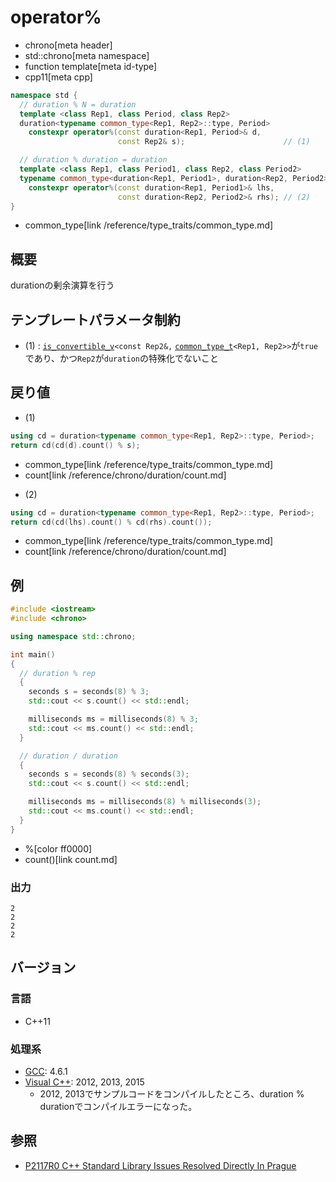 # operator%
* chrono[meta header]
* std::chrono[meta namespace]
* function template[meta id-type]
* cpp11[meta cpp]

```cpp
namespace std {
  // duration % N = duration
  template <class Rep1, class Period, class Rep2>
  duration<typename common_type<Rep1, Rep2>::type, Period>
    constexpr operator%(const duration<Rep1, Period>& d,
                        const Rep2& s);                      // (1)

  // duration % duration = duration
  template <class Rep1, class Period1, class Rep2, class Period2>
  typename common_type<duration<Rep1, Period1>, duration<Rep2, Period2>>::type
    constexpr operator%(const duration<Rep1, Period1>& lhs,
                        const duration<Rep2, Period2>& rhs); // (2)
}
```
* common_type[link /reference/type_traits/common_type.md]

## 概要
durationの剰余演算を行う


## テンプレートパラメータ制約
- (1) : [`is_convertible_v`](/reference/type_traits/is_convertible.md)`<const Rep2&,` [`common_type_t`](/reference/type_traits/common_type.md)`<Rep1, Rep2>>`が`true`であり、かつ`Rep2`が`duration`の特殊化でないこと


## 戻り値
- (1)

```cpp
using cd = duration<typename common_type<Rep1, Rep2>::type, Period>;
return cd(cd(d).count() % s);
```
* common_type[link /reference/type_traits/common_type.md]
* count[link /reference/chrono/duration/count.md]

- (2)

```cpp
using cd = duration<typename common_type<Rep1, Rep2>::type, Period>;
return cd(cd(lhs).count() % cd(rhs).count());
```
* common_type[link /reference/type_traits/common_type.md]
* count[link /reference/chrono/duration/count.md]

## 例
```cpp example
#include <iostream>
#include <chrono>

using namespace std::chrono;

int main()
{
  // duration % rep
  {
    seconds s = seconds(8) % 3;
    std::cout << s.count() << std::endl;

    milliseconds ms = milliseconds(8) % 3;
    std::cout << ms.count() << std::endl;
  }

  // duration / duration
  {
    seconds s = seconds(8) % seconds(3);
    std::cout << s.count() << std::endl;

    milliseconds ms = milliseconds(8) % milliseconds(3);
    std::cout << ms.count() << std::endl;
  }
}
```
* %[color ff0000]
* count()[link count.md]

### 出力
```
2
2
2
2
```

## バージョン
### 言語
- C++11

### 処理系
- [GCC](/implementation.md#gcc): 4.6.1
- [Visual C++](/implementation.md#visual_cpp): 2012, 2013, 2015
    - 2012, 2013でサンプルコードをコンパイルしたところ、duration % durationでコンパイルエラーになった。


## 参照
- [P2117R0 C++ Standard Library Issues Resolved Directly In Prague](http://www.open-std.org/jtc1/sc22/wg21/docs/papers/2020/p2117r0.html)
